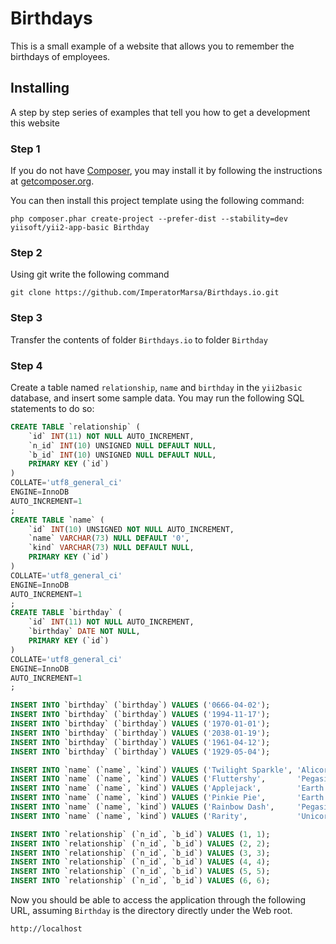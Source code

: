 
# Birthdays

This is a small example of a website that allows you to remember the birthdays of employees.

## Installing
A step by step series of examples that tell you how to get a development this website

### Step 1

If you do not have [Composer](http://getcomposer.org/), you may install it by following the instructions
at [getcomposer.org](http://getcomposer.org/doc/00-intro.md#installation-nix).

You can then install this project template using the following command:

~~~
php composer.phar create-project --prefer-dist --stability=dev yiisoft/yii2-app-basic Birthday
~~~

### Step 2
Using git write the following command
~~~
git clone https://github.com/ImperatorMarsa/Birthdays.io.git
~~~

### Step 3
Transfer the contents of folder `Birthdays.io` to folder `Birthday`

### Step 4
Create a table named `relationship`, `name` and `birthday` in the `yii2basic` database, and insert some sample data. You may run the following SQL statements to do so:
```sql
CREATE TABLE `relationship` (
	`id` INT(11) NOT NULL AUTO_INCREMENT,
	`n_id` INT(10) UNSIGNED NULL DEFAULT NULL,
	`b_id` INT(10) UNSIGNED NULL DEFAULT NULL,
	PRIMARY KEY (`id`)
)
COLLATE='utf8_general_ci'
ENGINE=InnoDB
AUTO_INCREMENT=1
;
CREATE TABLE `name` (
	`id` INT(10) UNSIGNED NOT NULL AUTO_INCREMENT,
	`name` VARCHAR(73) NULL DEFAULT '0',
	`kind` VARCHAR(73) NULL DEFAULT NULL,
	PRIMARY KEY (`id`)
)
COLLATE='utf8_general_ci'
ENGINE=InnoDB
AUTO_INCREMENT=1
;
CREATE TABLE `birthday` (
	`id` INT(11) NOT NULL AUTO_INCREMENT,
	`birthday` DATE NOT NULL,
	PRIMARY KEY (`id`)
)
COLLATE='utf8_general_ci'
ENGINE=InnoDB
AUTO_INCREMENT=1
;

INSERT INTO `birthday` (`birthday`) VALUES ('0666-04-02');
INSERT INTO `birthday` (`birthday`) VALUES ('1994-11-17');
INSERT INTO `birthday` (`birthday`) VALUES ('1970-01-01');
INSERT INTO `birthday` (`birthday`) VALUES ('2038-01-19');
INSERT INTO `birthday` (`birthday`) VALUES ('1961-04-12');
INSERT INTO `birthday` (`birthday`) VALUES ('1929-05-04');

INSERT INTO `name` (`name`, `kind`) VALUES ('Twilight Sparkle', 'Alicorn');
INSERT INTO `name` (`name`, `kind`) VALUES ('Fluttershy',       'Pegasi');
INSERT INTO `name` (`name`, `kind`) VALUES ('Applejack',        'Earth ponies');
INSERT INTO `name` (`name`, `kind`) VALUES ('Pinkie Pie',       'Earth ponies');
INSERT INTO `name` (`name`, `kind`) VALUES ('Rainbow Dash',     'Pegasi');
INSERT INTO `name` (`name`, `kind`) VALUES ('Rarity',           'Unicorn');

INSERT INTO `relationship` (`n_id`, `b_id`) VALUES (1, 1);
INSERT INTO `relationship` (`n_id`, `b_id`) VALUES (2, 2);
INSERT INTO `relationship` (`n_id`, `b_id`) VALUES (3, 3);
INSERT INTO `relationship` (`n_id`, `b_id`) VALUES (4, 4);
INSERT INTO `relationship` (`n_id`, `b_id`) VALUES (5, 5);
INSERT INTO `relationship` (`n_id`, `b_id`) VALUES (6, 6);
```

Now you should be able to access the application through the following URL, assuming `Birthday` is the directory
directly under the Web root.

~~~
http://localhost
~~~

